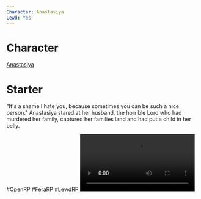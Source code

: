 ```yaml
---
Character: Anastasiya
Lewd: Yes
---
```

# Character
[Anastasiya](Anastasiya.md)

# Starter
"It's a shame I hate you, because sometimes you can be such a nice person." Anastasiya stared at her husband, the horrible Lord who had murdered her family, captured her families land and had put a child in her belly. 

#OpenRP #FeraRP #LewdRP 
![](EyJ05qRXEAE_WkR.mp4)